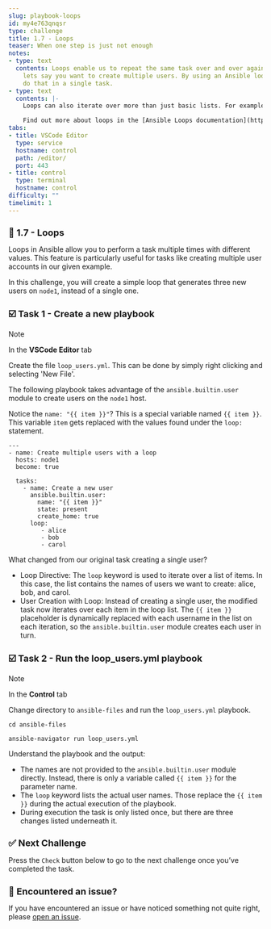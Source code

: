 ```yaml
---
slug: playbook-loops
id: my4e763qnqsr
type: challenge
title: 1.7 - Loops
teaser: When one step is just not enough
notes:
- type: text
  contents: Loops enable us to repeat the same task over and over again. For example,
    lets say you want to create multiple users. By using an Ansible loop, you can
    do that in a single task.
- type: text
  contents: |-
    Loops can also iterate over more than just basic lists. For example, if you have a list of users with their corresponding group, loop can iterate over them as well.

    Find out more about loops in the [Ansible Loops documentation](https://docs.ansible.com/ansible/latest/user_guide/playbooks_loops.html).
tabs:
- title: VSCode Editor
  type: service
  hostname: control
  path: /editor/
  port: 443
- title: control
  type: terminal
  hostname: control
difficulty: ""
timelimit: 1
---
```

👋 1.7 - Loops
===

Loops in Ansible allow you to perform a task multiple times with different values. This feature is particularly useful for tasks like creating multiple user accounts in our given example.

In this challenge, you will create a simple loop that generates three new users on `node1`, instead of a single one.


☑️ Task 1 - Create a new playbook
===

> [!NOTE]
> In the **VSCode Editor** tab

Create the file `loop_users.yml`. This can be done by simply right clicking and selecting 'New File'.

The following playbook takes advantage of the `ansible.builtin.user` module to create users on the `node1` host.

Notice the `name: "{{ item }}"`?
This is a special variable named `{{ item }}`. This variable `item` gets replaced with the values found under the `loop:` statement.

```
---
- name: Create multiple users with a loop
  hosts: node1
  become: true

  tasks:
    - name: Create a new user
      ansible.builtin.user:
        name: "{{ item }}"
        state: present
        create_home: true
      loop:
         - alice
         - bob
         - carol
```

What changed from our original task creating a single user?
* Loop Directive: The `loop` keyword is used to iterate over a list of items. In this case, the list contains the names of users we want to create: alice, bob, and carol.
* User Creation with Loop: Instead of creating a single user, the modified task now iterates over each item in the loop list. The `{{ item }}` placeholder is dynamically replaced with each username in the list on each iteration, so the `ansible.builtin.user` module creates each user in turn.


☑️ Task 2 - Run the loop_users.yml playbook
===

> [!NOTE]
> In the **Control** tab

Change directory to `ansible-files` and run the `loop_users.yml` playbook.

```
cd ansible-files
```

```
ansible-navigator run loop_users.yml
```

Understand the playbook and the output:

* The names are not provided to the `ansible.builtin.user` module directly. Instead, there is only a variable called `{{ item }}` for the parameter name.
* The `loop` keyword lists the actual user names. Those replace the `{{ item }}` during the actual execution of the playbook.
* During execution the task is only listed once, but there are three changes listed underneath it.

✅ Next Challenge
===
Press the `Check` button below to go to the next challenge once you’ve completed the task.

🐛 Encountered an issue?
====

If you have encountered an issue or have noticed something not quite right, please [open an issue](https://github.com/ansible/instruqt/issues/new?labels=writing-first-playbook&title=Issue+with+Writing+First+Playbook+slug+ID:+playbook-loops&assignees=rlopez133).

<style type="text/css" rel="stylesheet">
  .lightbox {
    display: none;
    position: fixed;
    justify-content: center;
    align-items: center;
    z-index: 999;
    top: 0;
    left: 0;
    right: 0;
    bottom: 0;
    padding: 1rem;
    background: rgba(0, 0, 0, 0.8);
    margin-left: auto;
    margin-right: auto;
    margin-top: auto;
    margin-bottom: auto;
  }
  .lightbox:target {
    display: flex;
  }
  .lightbox img {
    /* max-height: 100% */
    max-width: 60%;
    max-height: 60%;
  }
  img {
    display: block;
    margin-left: auto;
    margin-right: auto;
  }
  h1 {
    font-size: 18px;
  }
    h2 {
    font-size: 16px;
    font-weight: 600
  }
    h3 {
    font-size: 14px;
    font-weight: 600
  }
  p span {
    font-size: 14px;
  }
  ul li span {
    font-size: 14px
  }
</style>
